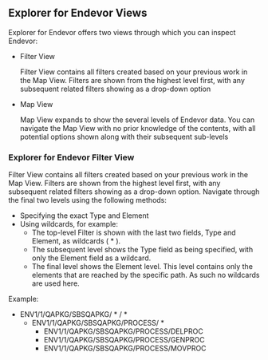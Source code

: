 ## Explorer for Endevor Views

Explorer for Endevor offers two views through which you can inspect Endevor:
- Filter View

    Filter View contains all filters created based on your previous work in the Map View. Filters are shown from the highest level first, with any subsequent related filters showing as a drop-down option
- Map View

    Map View expands to show the several levels of Endevor data. You can navigate the Map View with no prior knowledge of the contents, with all potential options shown along with their subsequent sub-levels
    
### Explorer for Endevor Filter View

Filter View contains all filters created based on your previous work in the Map View. Filters are shown from the highest level first, with any subsequent related filters showing as a drop-down option.
Navigate through the final two levels using the following methods:
- Specifying the exact Type and Element
- Using wildcards, for example:
  - The top-level Filter is shown with the last two fields, Type and Element, as wildcards ( * ).
  - The subsequent level shows the Type field as being specified, with only the Element field as a wildcard.
  - The final level shows the Element level. This level contains only the elements that are reached by the specific path. As such no wildcards are used here.

Example:
- ENV1/1/QAPKG/SBSQAPKG/ * / *
  - ENV1/1/QAPKG/SBSQAPKG/PROCESS/ *
    - ENV1/1/QAPKG/SBSQAPKG/PROCESS/DELPROC
    - ENV1/1/QAPKG/SBSQAPKG/PROCESS/GENPROC
    - ENV1/1/QAPKG/SBSQAPKG/PROCESS/MOVPROC
